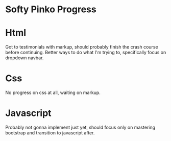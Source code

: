 # Softy Pinko Progress

# Html
Got to testimonials with markup, should probably finish the crash course before continuing. Better ways to do what I'm trying to, specifically focus on dropdown navbar.

# Css
No progress on css at all, waiting on markup.

# Javascript
Probably not gonna implement just yet, should focus only on mastering bootstrap and transition to javascript after.
